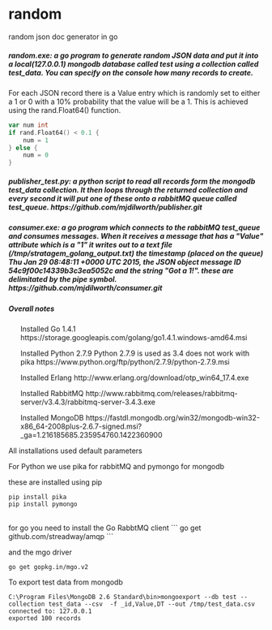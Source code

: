 # random

random json doc generator in go

<h5>random.exe: a go program to generate random JSON data and put it into a local(127.0.0.1)  mongodb database called test using a collection called test_data. You can specify on the console how many records to create.
</h5>
For each JSON record there is a Value entry which is randomly set to either a 1 or 0 with a 10%  probability that the value will be a 1. This is achieved using the rand.Float64() function.

```go
var num int
if rand.Float64() < 0.1 {
	num = 1
} else {
	num = 0
}
```


<h5>publisher_test.py: a python script to read all records form the mongodb test_data collection. It then loops through the returned collection and every second it will put one of these onto a rabbitMQ queue called test_queue.
https://github.com/mjdilworth/publisher.git
</h5>

<h5>consumer.exe: a go program which connects to the rabbitMQ test_queue and consumes messages. When it receives a message that has a "Value" attribute which is a "1" it writes out to a text file (/tmp/stratagem_golang_output.txt) the timestamp (placed on the queue) Thu Jan 29 08:48:11 +0000 UTC 2015, the JSON object message ID 54c9f00c14339b3c3ea5052c and the string "Got a 1!". these are delimitated by the pipe symbol.
https://github.com/mjdilworth/consumer.git
</h5>



<h5>Overall notes</h5>

<ul>Installed Go 1.4.1
https://storage.googleapis.com/golang/go1.4.1.windows-amd64.msi
</ul>
<ul>Installed Python 2.7.9
Python 2.7.9 is used as 3.4 does not work with pika
https://www.python.org/ftp/python/2.7.9/python-2.7.9.msi
</ul>
<ul>Installed Erlang
http://www.erlang.org/download/otp_win64_17.4.exe
</ul>
<ul>Installed RabbitMQ
http://www.rabbitmq.com/releases/rabbitmq-server/v3.4.3/rabbitmq-server-3.4.3.exe
</ul>
<ul>Installed MongoDB
https://fastdl.mongodb.org/win32/mongodb-win32-x86_64-2008plus-2.6.7-signed.msi?_ga=1.216185685.235954760.1422360900
</ul>

All installations used default parameters
<p>
For Python we use pika for rabbitMQ  and pymongo for mongodb

these are installed using pip 
```
pip install pika
pip install pymongo
```
<br>
for go you need to install the Go RabbtMQ client
```
go get github.com/streadway/amqp
```

and the mgo driver
```
go get gopkg.in/mgo.v2
```


To export test data from mongodb
```
C:\Program Files\MongoDB 2.6 Standard\bin>mongoexport --db test --collection test_data --csv  -f _id,Value,DT --out /tmp/test_data.csv
connected to: 127.0.0.1
exported 100 records
```
